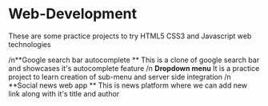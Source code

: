 # Web-Development

These are some practice projects to try HTML5 CSS3 and Javascript web technologies

/n**Google search bar autocomplete **
  This is a clone of google search bar and showcases it's autocomplete feature
/n **Dropdown menu** 
  It is a practice project to learn creation of sub-menu and server side integration
/n **Social news web app **
  This is news platform where we can add new link along with it's title and author 
